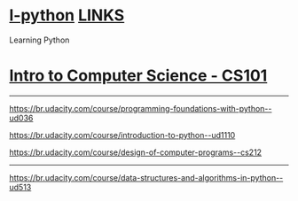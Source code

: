 # [l-python](README.md) [LINKS](LINKS.md)
Learning Python


# [Intro to Computer Science - CS101](https://br.udacity.com/course/intro-to-computer-science--cs101)


---

https://br.udacity.com/course/programming-foundations-with-python--ud036

https://br.udacity.com/course/introduction-to-python--ud1110

https://br.udacity.com/course/design-of-computer-programs--cs212

---

https://br.udacity.com/course/data-structures-and-algorithms-in-python--ud513


